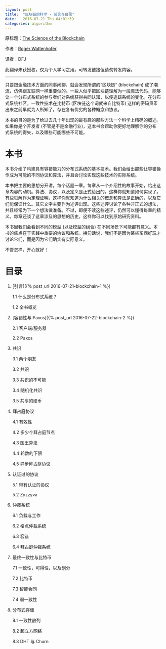 ```yaml
---
layout: post
title:  "区块链的科学 - 前言与目录"
date:   2016-07-21 Thu 04:01:39
categories: algorithm
---
```


原标题：[The Science of the Blockchain](https://www.amazon.com/Science-Blockchain-Inverted-Forest-Publishing/dp/1522751831/)

作者：[Roger Wattenhofer](http://www.dcg.ethz.ch/members/wroger.html)

译者：DFJ

此翻译未获授权，仅为个人学习之用。可转发链接但请勿转发内容。

---

只要跟金融技术方面的同事闲聊，就会发现所谓的“区块链” (blockchain) 成了潮流，仿佛跟互联网一样重要似的。一些人似乎把区块链理解为一段魔法代码，能够让一个分布式系统的参与者们对系统获得共同认知，以便追踪系统的变化。在分布式系统社区，一致性技术在比特币 (区块链这个词就来自比特币) 这样的密码货币出来之前早就为人所知了，存在各有优劣的各种概念和协议。

本书的目的是为了给过去几十年出现的最有趣的那些方法一个科学上精确的概述。如果你是个开发者 (不管是不是金融行业)，这本书会帮助你更好地理解你的分布式系统的得失，以及哪些可能哪些不可能。

# 本书

本书介绍了构建具有容错能力的分布式系统的基本技术。我们会给出那些让容错操作成为可能的不同协议和算法，并且会讨论实现这些技术的实际系统。

本书把主要的思想分开讲，每个话题一章。每章从一个介绍性的故事开始，给出这章内容的动机。算法、协议，以及定义是正式给出的，这样你就知道如何实现了。有些见解作为定理证明，这样你就知道为什么相关的概念和算法是正确的，以及它们能保证什么。其它文字主要作为述评出现。这些述评讨论了各种非正式的想法，并且经常为下一个想法做准备。不过，即便不读这些述评，仍然可以懂得每章的精义。每章还谈了这章涉及的思想的历史，这样你可以找到原始研究资料。

本书里我们会看到不同的模型 (以及模型的组合) 在不同场景下可能都有意义。本书的焦点在于实践中重要的协议和系统。换句话说，我们不是因为某些东西好玩才讨论它们，而是因为它们确实有实际意义。

不管怎样，开心就好！

# 目录

1. [引言]({% post_url 2016-07-21-blockchain-1 %})

    1.1 什么是分布式系统？

    1.2 全书概览

2. [容错性与 Paxos]({% post_url 2016-07-22-blockchain-2 %})

    2.1 客户端/服务器

    2.2 Paxos

3. 共识

    3.1 两个朋友

    3.2 共识

    3.3 共识的不可能

    3.4 随机化共识

    3.5 共享的硬币

4. 拜占庭协议

    4.1 有效性

    4.2 多少个拜占庭节点

    4.3 国王算法

    4.4 轮数的下限

    4.5 异步拜占庭协议

5. 认证过的协议

    5.1 带有认证的协议

    5.2 Zyzzyva

6. 仲裁系统

    6.1 负载与工作

    6.2 格点仲裁系统

    6.3 容错

    6.4 拜占庭仲裁系统

7. 最终一致性与比特币

    7.1 一致性，可得性，以及划分

    7.2 比特币

    7.3 智能合同

    7.4 弱一致性

8. 分布式存储

    8.1 一致性散列

    8.2 超立方网络

    8.3 DHT 与 Churn
